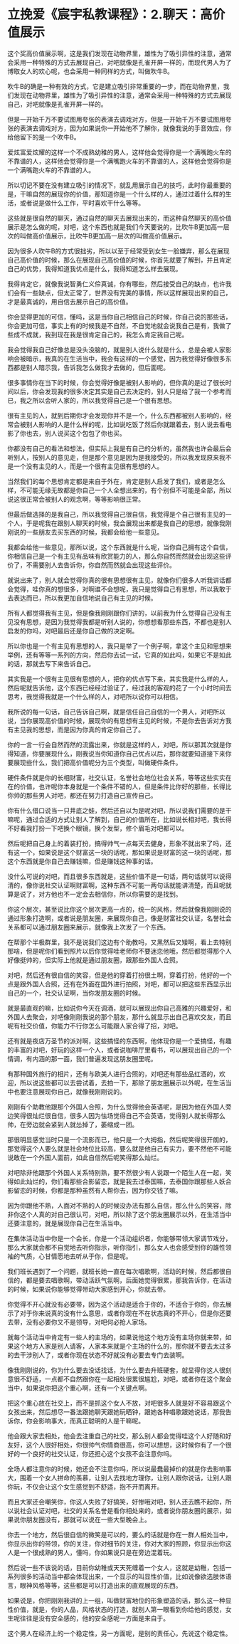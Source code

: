 # 立挽爱《宸宇私教课程》：2.聊天：高价值展示

这个奖高价值展示啊，这是我们发现在动物界里，雄性为了吸引异性的注意，通常会采用一种特殊的方式去展现自己，对吧就像是孔雀开屏一样的，而现代男人为了博取女人的欢心呢，也会采用一种同样的方式，叫做吹牛B。

吹牛B的确是一种有效的方式，它是建立吸引非常重要的一步，而在动物界里，我们发现在动物界里，雄性为了吸引异性的注意，通常会采用一种特殊的方式去展现自己，对吧就像是孔雀开屏一样的。

但是一开始千万不要试图用夸张的表演去调戏对方，但是一开始千万不要试图用夸张的表演去调戏对方，因为如果说你一开始他不了解你，就像我说的手音效应，你给他留下的是一个吹牛B。

爱炫富爱炫耀的这样一个不成熟幼稚的男人，这样他会觉得你是一个满嘴跑火车的不靠谱的人，这样他会觉得你是一个满嘴跑火车的不靠谱的人，这样他会觉得你是一个满嘴跑火车的不靠谱的人。

所以切记不要在没有建立吸引的情况下，就乱用展示自己的技巧，此时你最重要的是，干嘛自然的展现你的价值，那知道你是一个什么样的人，通过过着什么样的生活，或者说是做什么工作，平时喜欢干什么等等。

这些就是很自然的聊天，通过自然的聊天去展现出来的，而这种自然聊天的高价值展示是怎么做的呢，对吧，这个东西也就是我们今天要说的，比吹牛B更加高一层次的叫做高价值展示，比吹牛B更加高一层次的叫做高价值展示。

因为很多人吹牛B的方式很拙劣，所以以至于经常受到女生一脸嫌弃，那么在展现自己高价值的时候，那么在展现自己高价值的时候，你首先就要了解到，并且肯定自己的优势，我得知道我优点是什么，我得知道怎么样去展现。

我得肯定它，就像我说智勇仁义伶真诚，你有哪些，然后接受自己的缺点，也许我们会有一些缺点，但太正常了，世界没有完美的事情，所以这样展现出来的自己，才是最真诚的，用自信去展示自己的高价值。

你会显得更加的可信，懂吗，这是当你自己相信自己的时候，你自己说的那些话，你会更加可信，事实上有的时候我是不自然，不自觉地就会说我自己是有，我做了些成不成就，我到现在我是很肯定自己的，我怎么肯定我自己呢。

我会觉得我自己好像总是没头没脑的，就是别人说什么就是什么，总是会被人家影响会被暗示，我真的在生活当中，我会有这样的一个感觉，因为我觉得好像很多东西都是别人暗示我，告诉我怎么做我才去做的，但后面呢。

很多事情你在当下的时候，你会觉得好像是被别人影响的，但你真的是过了很长时间以后，你会发现我的很多决定其实是自己去决定的，别人只是给了我一个参考而已，我之所以会听人家的，所以我觉得自己是一个很有思想。

很有主见的人，就到后期你才会发现你并不是一个，什么东西都被别人影响的，经常会被别人影响的人是什么样的呢，比如说吃饭了然后你就跟着去，别人说去看电影了你也去，别人说买这个包包了你也买。

你都没有自己的看法和想法，但实际上我是有自己的分析的，虽然我也许会最后会听别人，按别人的意见走，但是那个意见是因为是我接受的，所以我发现原来我不是一个没有主见的人，而是一个很有主见很有思想的人。

当然我们的每个思想肯定都是来自于外在，肯定是别人启发了我们，或者是怎么样，不可能无缘无故都是你自己一个人全想出来的，有个别但不可能是全部，所以说这很正常会被别人的观念啊，等等影响很正常。

但最后做选择的是我自己，所以我觉得自己很自信，我觉得是个自己很有主见的一个人，于是呢我在跟别人聊天的时候，我会展现出来都是我自己的思想，就像我刚刚说的一些朋友去买东西的时候，我都会给他一些意见。

我都会给他一些意见，那所以说，这个东西就是什么呢，当你自己拥有这个自信，你相信自己是一个有主见有品味有欣赏能力的人，那么你自然而然就会出现这些评价了，不需要别人去告诉你，你自然而然就会出现这些评价。

就说出来了，别人就会觉得你真的很有思想很有主见，就像你们很多人听我讲话都会觉得，哇你真的想很多，对啊谁不会想呢，我只是觉得自己有思想，所以我敢于去表达而已，所以我更加自信地说自己有主见的时候。

所有人都觉得我有主见，但是像我刚刚跟你们讲的，以前我为什么觉得自己没有主见没有思想，是因为我觉得我都是听别人说的，你想想看那些东西，不都也是别人启发的你吗，对吧最后还是你自己做的决定啊。

所以你也是一个有主见有思想的人，我只是举了一个例子啊，拿这个主见和思想来举例，还有等等一系列的方向，然后你去试一试，它真的如此吗，如果它不是如此的话，那就去写下来告诉自己。

其实我是一个很有主见很有思想的人，把你的优点写下来，其实我是什么样的人，然后呢就告诉他，这个东西已经经过验证了，经过我的客观的花了一个小时时间去思考，我觉得我就是一个什么样的人，对吧所以说你可以相信。

我所说的每一句话，自己告诉自己啊，就是信任自己自信的一个男人，对吧所以说，当你展现高价值的时候，展现你的有思想有主见的时候，不是你去告诉对方我有主见我的思想，而是因为你真的肯定你自己了。

你的一言一行会自然而然的流露出来，你就是这样的人，对吧，所以那其次就是你得知道，你要展现什么，刚我说当你知道你自己优点以后，那你就要知道接下来你要展现些什么，我们把高价值呢分为三个类型，叫做硬件条件。

硬件条件就是你的长相财富，社交认证，名誉社会地位社会关系，等等这些实实在在的价值，也许呢你本身就是一个条件不错的人，但是条件比你好的那些，长得比你帅的那些男人对吧，都还在努力打造自己宣传自己。

你有什么借口说当一只井底之蛙，然后还自以为是呢对吧，所以说我们需要的是干嘛呢，通过合适的方式让别人了解到，自己的价值所在，比如说长相对吧，我长得不好看我打扮一下吧换个眼镜，换个发型，修个眉毛对吧都可以。

然后呢把自己身上的着装打扮，搞得帅气一点每天去健身，形象不就出来了吗，还有这一个，如果说是这个财富这一块的话呢，那如果说是财富的这一块的话呢，那这个东西就是你自己去赚钱嘛，但是赚钱这种事的话。

没什么可说的对吧，而且很多东西就是，这些价值不是一句话，两句话就可以说得清的，像你说社交认证啊财富啊，这种东西不可能一两句话就能讲清楚，而且呢就算是说了，对方他也不一定会去相信你，所以你需要的是找到。

你这个层次，甚至说比你这个层次更高一点的，统一的风格，然后就像我刚刚说的通过形象打造啊，或者说是朋友圈，来展现你自己，像是财富社交认证，名誉社会关系都可以通过朋友圈来展示，就像我上次发了一个东西。

在帮那个半极群里，我不是说我们这边有个助教吗，又黑然后又矮啊，看上去特别那啥，但是呢你们看到照片以后你觉得哇老师你不要迷恋他哦，然后都觉得那个人好像挺帅的，但实际上他就是通过朋友圈，跟那些外国人合照。

对吧，然后还有很自信的笑容，但是他的穿着打扮很土啊，穿着打扮，他好的一个点是跟外国人合照，还有在外面在国外进行拍照，对吧，都可以把这些东西显示出自己的一个，社交认证啊，当你发朋友圈的时候。

就是最直观的嘛，比如说你今天在调酒，就可以展现出你自己高雅的兴趣爱好，和外国人去聚会，对吧像刚刚我说的那个朋友，那什么就显示出自己喜欢交友，而且呢有社交价值，你能力不行你怎么可能跟人家合得了招，对吧。

还有就是夜店万圣节的派对啊，这些搞怪的东西啊，他体现你是一个爱搞怪，有趣的丰富的对吧，好玩的这样一个人，或者说咖啡厅里看书，可以展现出自己的一个情调，有内涵的那一面，我们普遍发现这朋友圈里呢。

有那种国外旅行的相片，还有与欧美人进行合照的，对吧还有那些品红酒的，欢迎，所以说这些都可以去尝试着，去拍一下，那除了朋友圈展示以外呢，在生活当中也要注意展现你自己，就像我刚刚说的。

刚刚有个助教他跟那个外国人合照，为什么觉得他会英语呢，是因为他在外国人旁边笑得很灿烂很自信，很多人因为怯场觉得自己不会英语，觉得别人就长得那么帅，在旁边就会紧到人就怂掉了，萎缩成一团。

那很明显感觉当时只是一个流影而已，他只是一个大拇指，然后呢笑得很开朗的，那觉得这个人要么就是社会地位比较高，要么就是他自己有实力，要不然他不可能说敢在一个外国人面前，如此自信然后呢笑得那么灿烂。

对吧除非他跟那个外国人关系特别熟，要不然很少有人说跟一个陌生人在一起，笑得如此灿烂的，你们看那些合影留恋，就是我去过泰国嘛，去泰国你跟那些人妖合影留恋的时候，你都是那种虽然有人帮你去，因为你交钱了嘛。

因为你跟他不熟，人面对不熟的人的时候没办法有那么自信，那么什么的笑容，除非你这个人真的对自己很认可，对吧，所以除了这个朋友圈展示以外，在生活当中还要注意的，就是展现你自己在生活当中。

在集体活动当中你是一个会长，你是一个活动组织者，你能够带领大家调节戏分，那么大家就会都不自觉地去听你指示，听你指引，那么女人也会感受到你的雄性领袖的气质，心甘情愿地去听从于你，但是呢。

我们班长遇到了一个问题，就班长她一直在每次唱歌啊，活动的时候，然后都很自信的，都是要去唱歌啊，带动活跃气氛啊，后面她觉得很累，那我告诉你，在活动的时候，如果说你能够觉得带动大家感到开心，你就去带。

你觉得不开心就没有必要带，因为这个活动是适合于你的，不适合于你的，你去展示了对于你来说真的没有什么意思，或者你现在不在状态真的不开心，但是你还要去带，没有必要你又不是领导，对吧何必抢人家场。

就每个活动当中肯定有一些人的主场的，如果说他这个地方没有主场你就来带，如果这个地方人家是别人请客，人家本来就是个主场的什么的，那你就不要去太过多的去干涉别人了，或者你现在状态不好就没有必要去专门去装啊。

像我刚刚说的，你为什么要去没话找话，为什么要去升班硬套，就显得你这人很刻意很不舒适，一点都不自然跟你在一起相处很累很尴尬，对吧，或者你在这个聚会当中，如果说你把这个重心啊，还有一个关键点啊。

把这个重心放在社交上，而不是抓这个女人不放，对吧很多人就是好不容易跟这个女孩出来，然后想尽一番法跟她聊天跟她玩晒钟，跟她各种唱歌跟她说话，那我告诉你，你会影响事大，而真正聪明的人是干嘛呢。

他会跟大家去相处，他会去注重自己的社交，那么别人都会觉得哇这个人好随和好友好，这个人很好相处，你很帅气你情商很高，你可以想想，这时候你有了一个很好的一个良好的社交认证，你还担心这个女孩不会注意你吗。

全场人都注意你的时候，她还会不注意你吗，所以说最蠢最掉价的就是你去影响事大，围着一个女人拼命的羡慕，让别人去找地方理你，让别人跟你说话，让别人跟你玩，不仅会让这个女生感觉到不舒适，抱不开而离开。

而且大家还会嘲笑你，你这人失败了好搞笑，好惨哦对吧，别人还去瞧不起你，所以说社会认证对吧，社交的关系名誉是看你相处来的，或者说你朋友圈的展示，如果说你朋友圈没有，那就可以说在一些大型晚会上。

你去一个地方，然后很自信的微笑是可以的，要么的话就是你在一群人相处当中，你显示出你的带领，你的关注，你对细节的关注，你对大家的照顾，你显示出你这人是一个很成熟的男人，懂吗，你如果说只是在旁边混着玩。

然后说一些不该说的话，目前你幼稚或天天死缠着一个女人，这就是幼稚，包括一系列很多的活动当中都会体现出来，一个显示的叫显性价值，比如说像欲选肢体语言，眼神风格等等，这些都是可以打造出来的直观展现的东西。

如果说是，你把刚刚我讲的上一组，叫做财富地位的形象塑造的话，那么这一种显性价值，就是，你的人品，风格状态的打造，就别人第一眼看到你给他的感觉，女生呢往往是没有安全感的，他的安全感呢一方面是来自于。

这个男人在经济上的一个稳定性，另一方面呢，是别的责任心，先说这个稳定性。